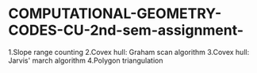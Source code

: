 # COMPUTATIONAL-GEOMETRY-CODES-CU-2nd-sem-assignment-
1.Slope range counting
2.Covex hull: Graham scan algorithm
3.Covex hull: Jarvis' march algorithm
4.Polygon triangulation
